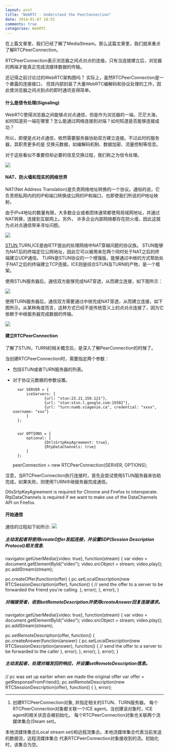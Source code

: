 ```yaml
---
layout: post
title: "WebRTC - Understand the PeerConnection"
date: 2014-01-07 18:55
comments: true
categories: WebRTC
---
```


在上篇文章里，我们已经了解了MediaStream。那么这篇文章里，我们就来重点了解RTCPeerConnection。

RTCPeerConnection表示浏览器之间点对点的连接。只有当连接建立后，浏览器的两端才能真正完成流媒体数据的传输。

还记得之前讨论过的WebRTC架构图吗？
实际上，虽然RTCPeerConnection是一个暴露的连接接口，
但其内部封装了大量WebRTC编解码和协议处理的工作，因此使浏览器之间点到点的即时通讯变得简单。

<!--More-->
#### 什么是信令处理(Signaling)

WebRTC使得浏览器之间能够点对点通信，但是作为浏览器的一端，茫茫大海，如何知道另一端在哪里？怎么能通过网络连接到对端？如何知道是否能够连接成功？

所以，即便是点对点通信，依然需要服务器协助双方建立连接。不过此时的服务器，其职责更多的是 交换元数据，如编解码机制、数据加密、流量控制等信息。

对于这些看似不重要但却必要的信息交换过程，我们称之为信令处理。

<img src="{{ root_url }}/images/webrtc/webrtc-signaling.png" />

#### NAT、防火墙和现实的网络世界

NAT(Net Address Translation)是负责网络地址转换的一个协议。通俗的说，它负责把私网内的的IP和端口转换成公网的IP和端口，也即使我们所说的IP地址映射。

由于IPv4地址的数量有限，大多数企业或者团体通常都使用局域网地址，并通过NAT转换，连接到互联网上。另外，
许多企业内部网络都存在防火墙，因此这就为点对点通信带来寻址问题。

<img src="{{ root_url }}/images/webrtc/nat.png" />

[STUN](http://en.wikipedia.org/wiki/STUN),TURN,ICE是由IETF提出的处理网络中NAT穿越问题的协议族。
STUN能够为NAT后的终端定位公网地址，因此它可以被用来在两个同时处于NAT之后的终端建立UDP通信。
TURN是STUN协议的一个增强版，能够通过中继的方式帮助处于NAT之后的终端建立TCP连接。ICE则是综合STUN及TURN的产物，是一个框架。

使用STUN服务器后，通信双方能够完成NAT穿透，从而建立连接，如下图所示：

<img src="{{ root_url }}/images/webrtc/stun.png" />

使用TURN服务器后，通信双方需要通过中继完成NAT穿透，从而建立连接，如下图所示。从某种角度而言，这种方式已经不是传统意义上的点对点连接了，因为它依赖于中继服务器完成数据的传输。

<img src="{{ root_url }}/images/webrtc/turn.png" />


#### 建立RTCPeerConnection

了解了STUN，TURN的相关概念后，是深入了解PeerConnection的时候了。

当创建RTCPeerConnection时，需要指定两个参数：

- 包括STUN或者TURN服务器的列表。
- 对于协议元数据的参数设置。

		var SERVER = {
	        iceServers: [
	                {url: "stun:23.21.150.121"},
	                {url: "stun:stun.l.google.com:19302"},
	                {url: "turn:numb.viagenie.ca", credential: "xxxx", username: "xxx"}
	        ]
		};


		var OPTIONS = {
	        optional: [
	                {DtlsSrtpKeyAgreement: true},
	                {RtpDataChannels: true}
	        ]
		};


	peerConnection = new RTCPeerConnection(SERVER, OPTIONS);

注意，当RTCPeerConnection执行连接时，首先会尝试使用STUN服务器来协助完成，如果失败，则使用TURN中继服务器完成通信。	

DtlsSrtpKeyAgreement is required for Chrome and Firefox to interoperate.
RtpDataChannels is required if we want to make use of the DataChannels API on Firefox.



#### 开始通信

通信的过程如下如所示:
<img src="{{ root_url }}/images/webrtc/peerconnection-process.png" />

##### 主动发起者将使用createOffer发起连接，并设置SDP(Session Description Protocol)相关信息.

navigator.getUserMedia({video: true}, function(stream) {
  var video = document.getElementById("video");
  video.srcObject = stream;
  video.play();
  pc.addStream(stream);

  pc.createOffer(function(offer) {
    pc.setLocalDescription(new RTCSessionDescription(offer), function() {
      // send the offer to a server to be forwarded the friend you're calling.
    }, error);
  }, error);
}

##### 对端接受者，收到setRemoteDescription并使用createAnswer回复连接请求。

navigator.getUserMedia({video: true}, function(stream) {
  var video = document.getElementById("video");
  video.srcObject = stream;
  video.play();
  pc.addStream(stream);

  pc.setRemoteDescription(offer, function() {
    pc.createAnswer(function(answer) {
      pc.setLocalDescription(new RTCSessionDescription(answer), function() {
        // send the offer to a server to be forwarded to the caller
      }, error);
    }, error);
  }, error);
}

##### 主动发起者，处理对端发回的响应，并设置setRemoteDescription信息。

// pc was set up earlier when we made the original offer
var offer = getResponseFromFriend();
pc.setRemoteDescription(new RTCSessionDescription(offer), function() { }, error);




-------------------------------------------------------------
1. 创建RTCPeerConnection对象, 并指定相关的STUN、TURN服务器。
   每个RTCPeerConnection对象都关联一个ICE agent。当创建该对象时，ICE agent的相关状态会被初始化。
   每个RTCPeerConnection对象也关联两个流媒体集合(Steam set)。

本地流媒体集合(Local stream set)和远程流集合。本地流媒体集合代表当前发送的数据流，远程流媒体集合
代表RTCPeerConnection对象接收到的流。初始化时，该集合为空。









